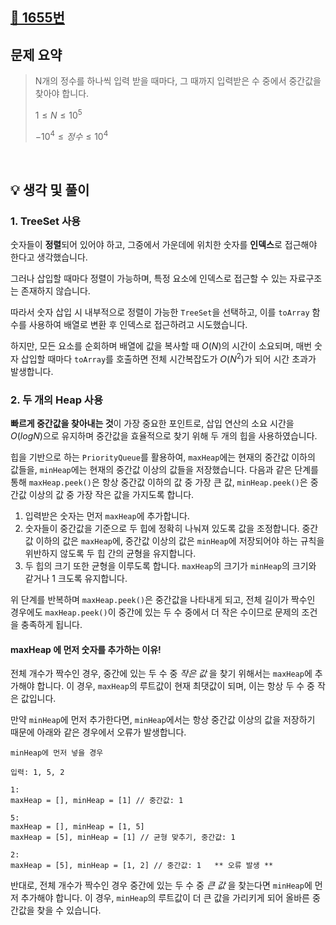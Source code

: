 
## [📌 1655번](https://www.acmicpc.net/problem/1655)


## 문제 요약
> N개의 정수를 하나씩 입력 받을 때마다, 그 때까지 입력받은 수 중에서 중간값을 찾아야 합니다.
> 
> $1 ≤ N ≤ 10^5$
> 
> $-10^4 ≤ 정수 ≤ 10^4$
>

<br/>

## 💡 생각 및 풀이

### 1. TreeSet 사용
숫자들이 **정렬**되어 있어야 하고, 그중에서 가운데에 위치한 숫자를 **인덱스**로 접근해야 한다고 생각했습니다.

그러나 삽입할 때마다 정렬이 가능하며, 특정 요소에 인덱스로 접근할 수 있는 자료구조는 존재하지 않습니다.

따라서 숫자 삽입 시 내부적으로 정렬이 가능한 ```TreeSet```을 선택하고, 이를 ```toArray``` 함수를 사용하여 배열로 변환 후 인덱스로 접근하려고 시도했습니다.

하지만, 모든 요소를 순회하며 배열에 값을 복사할 때 $```O(N)```$의 시간이 소요되며, 매번 숫자 삽입할 때마다 ```toArray```를 호출하면 전체 시간복잡도가 $```O(N^2)```$가 되어 시간 초과가 발생합니다.


### 2. 두 개의 Heap 사용

**빠르게 중간값을 찾아내는 것**이 가장 중요한 포인트로, 삽입 연산의 소요 시간을 $```O(log N)```$으로 유지하며 중간값을 효율적으로 찾기 위해 두 개의 힙을 사용하였습니다.

힙을 기반으로 하는 ```PriorityQueue```를 활용하여,
 ```maxHeap```에는 현재의 중간값 이하의 값들을, ```minHeap```에는 현재의 중간값 이상의 값들을 저장했습니다.
다음과 같은 단계를 통해 ```maxHeap.peek()```은 항상 중간값 이하의 값 중 가장 큰 값, ```minHeap.peek()```은 중간값 이상의 값 중 가장 작은 값을 가지도록 합니다.


1. 입력받은 숫자는 먼저 ```maxHeap```에 추가합니다.
2. 숫자들이 중간값을 기준으로 두 힙에 정확히 나눠져 있도록 값을 조정합니다. 중간값 이하의 값은 ```maxHeap```에, 중간값 이상의 값은 ```minHeap```에 저장되어야 하는 규칙을 위반하지 않도록 두 힙 간의 균형을 유지합니다.
3. 두 힙의 크기 또한 균형을 이루도록 합니다. ```maxHeap```의 크기가 ```minHeap```의 크기와 같거나 1 크도록 유지합니다.

위 단계를 반복하며 ```maxHeap.peek()```은 중간값을 나타내게 되고, 
전체 길이가 짝수인 경우에도 ```maxHeap.peek()```이 중간에 있는 두 수 중에서 더 작은 수이므로 문제의 조건을 충족하게 됩니다.


#### maxHeap 에 먼저 숫자를 추가하는 이유!

전체 개수가 짝수인 경우, 중간에 있는 두 수 중 *작은 값* 을 찾기 위해서는 ```maxHeap```에 추가해야 합니다. 
이 경우, ```maxHeap```의 루트값이 현재 최댓값이 되며, 이는 항상 두 수 중 작은 값입니다. 

만약 ```minHeap```에 먼저 추가한다면, ```minHeap```에서는 항상 중간값 이상의 값을 저장하기 때문에 아래와 같은 경우에서 오류가 발생합니다.


    minHeap에 먼저 넣을 경우

    입력: 1, 5, 2
    
    1:
    maxHeap = [], minHeap = [1] // 중간값: 1

    5:
    maxHeap = [], minHeap = [1, 5] 
    maxHeap = [5], minHeap = [1] // 균형 맞추기, 중간값: 1

    2: 
    maxHeap = [5], minHeap = [1, 2] // 중간값: 1   ** 오류 발생 ** 
  
     
반대로, 전체 개수가 짝수인 경우 중간에 있는 두 수 중 *큰 값* 을 찾는다면 ```minHeap```에 먼저 추가해야 합니다.
이 경우, ```minHeap```의 루트값이 더 큰 값을 가리키게 되어 올바른 중간값을 찾을 수 있습니다.

